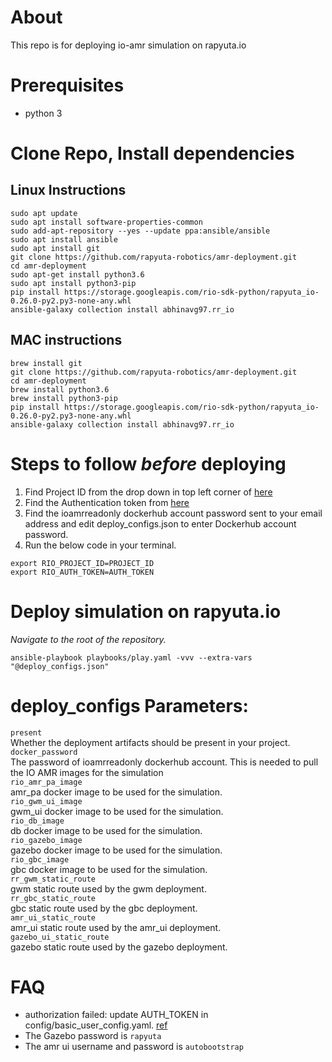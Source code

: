 # About
This repo is for deploying io-amr simulation on rapyuta.io

# Prerequisites
- python 3

# Clone Repo, Install dependencies
## Linux Instructions
```
sudo apt update
sudo apt install software-properties-common
sudo add-apt-repository --yes --update ppa:ansible/ansible
sudo apt install ansible
sudo apt install git
git clone https://github.com/rapyuta-robotics/amr-deployment.git
cd amr-deployment
sudo apt-get install python3.6
sudo apt install python3-pip
pip install https://storage.googleapis.com/rio-sdk-python/rapyuta_io-0.26.0-py2.py3-none-any.whl
ansible-galaxy collection install abhinavg97.rr_io
```

## MAC instructions
```
brew install git
git clone https://github.com/rapyuta-robotics/amr-deployment.git
cd amr-deployment
brew install python3.6
brew install python3-pip
pip install https://storage.googleapis.com/rio-sdk-python/rapyuta_io-0.26.0-py2.py3-none-any.whl
ansible-galaxy collection install abhinavg97.rr_io
```

# Steps to follow *before* deploying
1. Find Project ID from the drop down in top left corner of [here](https://console.rapyuta.io)
2. Find the Authentication token from [here](https://auth.rapyuta.io/authToken/)
3. Find the ioamrreadonly dockerhub account password sent to your email address and edit deploy_configs.json to enter Dockerhub account password.
4. Run the below code in your terminal.

```
export RIO_PROJECT_ID=PROJECT_ID
export RIO_AUTH_TOKEN=AUTH_TOKEN
```

# Deploy simulation on rapyuta.io

*Navigate to the root of the repository.*
```
ansible-playbook playbooks/play.yaml -vvv --extra-vars "@deploy_configs.json"
```

# deploy_configs Parameters:

```present```\
Whether the deployment artifacts should be present in your project.\
```docker_password```\
The password of ioamrreadonly dockerhub account. This is needed to pull the IO AMR images for the simulation\
```rio_amr_pa_image```\
amr_pa docker image to be used for the simulation.\
```rio_gwm_ui_image```\
gwm_ui docker image to be used for the simulation.\
```rio_db_image```\
db docker image to be used for the simulation.\
```rio_gazebo_image```\
gazebo docker image to be used for the simulation.\
```rio_gbc_image```\
gbc docker image to be used for the simulation.\
```rr_gwm_static_route```\
gwm static route used by the gwm deployment.\
```rr_gbc_static_route```\
gbc static route used by the gbc deployment.\
```amr_ui_static_route```\
amr_ui static route used by the amr_ui deployment.\
```gazebo_ui_static_route```\
gazebo static route used by the gazebo deployment.

# FAQ
- authorization failed: update AUTH_TOKEN in config/basic_user_config.yaml. [ref](https://userdocs.rapyuta.io/3_how-tos/35_tooling_and_debugging/rapyuta-io-python-sdk/#auth-token)
- The Gazebo password is `rapyuta`
- The amr ui username and password is `autobootstrap`
